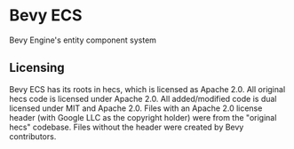 # Bevy ECS

Bevy Engine's entity component system

## Licensing

Bevy ECS has its roots in hecs, which is licensed as Apache 2.0. All original hecs code is licensed under Apache 2.0. All added/modified code is dual licensed under MIT and Apache 2.0. Files with an Apache 2.0 license header (with Google LLC as the copyright holder) were from the "original hecs" codebase. Files without the header were created by Bevy contributors.